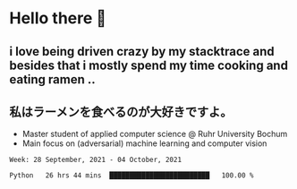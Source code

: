# Hello there 👋

## i love being driven crazy by my stacktrace and besides that i mostly spend my time cooking and eating ramen ..
## 私はラーメンを食べるのが大好きですよ。

* Master student of applied computer science @ Ruhr University Bochum
* Main focus on (adversarial) machine learning and computer vision

<!--START_SECTION:waka-->
```text
Week: 28 September, 2021 - 04 October, 2021

Python   26 hrs 44 mins  █████████████████████████   100.00 % 
```
<!--END_SECTION:waka-->
